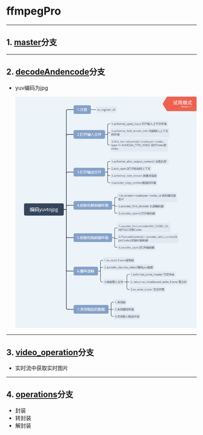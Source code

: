 # ffmpegPro

---

## 1. [master](https://github.com/weisheng2669/ffmpegPro)分支

---

## 2. [decodeAndencode](https://github.com/weisheng2669/ffmpegPro/tree/decodeAndencode)分支

+ yuv编码为jpg

  ![编码yuvtojpg.png](编码yuvtojpg.png)

---

## 3. [video_operation](https://github.com/weisheng2669/ffmpegPro/tree/video_operation)分支

+ 实时流中获取实时图片

----

## 4. [operations](https://github.com/weisheng2669/ffmpegPro/tree/operations)分支

+ 封装
+ 转封装
+ 解封装